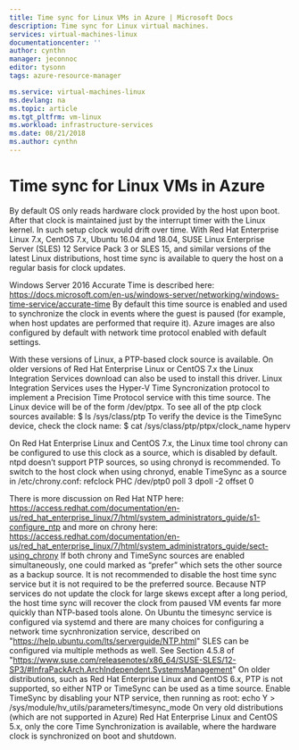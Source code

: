 ```yaml
---
title: Time sync for Linux VMs in Azure | Microsoft Docs
description: Time sync for Linux virtual machines.
services: virtual-machines-linux
documentationcenter: ''
author: cynthn
manager: jeconnoc
editor: tysonn
tags: azure-resource-manager

ms.service: virtual-machines-linux
ms.devlang: na
ms.topic: article
ms.tgt_pltfrm: vm-linux
ms.workload: infrastructure-services
ms.date: 08/21/2018
ms.author: cynthn
---
```


# Time sync for Linux VMs in Azure

By default OS only reads hardware clock provided by the host upon boot. After that clock is maintained just by the interrupt timer with the Linux kernel. In such setup clock would drift over time. With Red Hat Enterprise Linux 7.x, CentOS 7.x, Ubuntu 16.04 and 18.04, SUSE Linux Enterprise Server (SLES) 12 Service Pack 3 or SLES 15, and similar versions of the latest Linux distributions, host time sync is available to query the host on a regular basis for clock updates.
 
Windows Server 2016 Accurate Time is described here: https://docs.microsoft.com/en-us/windows-server/networking/windows-time-service/accurate-time  By default this time source is enabled and used to synchronize the clock in events where the guest is paused (for example, when host updates are performed that require it). Azure images are also configured by default with network time protocol enabled with default settings.
 
With these versions of Linux, a PTP-based clock source is available. On older versions of Red Hat Enterprise Linux or CentOS 7.x the Linux Integration Services download can also be used to install this driver. Linux Integration Services uses the Hyper-V Time Syncronization protocol to implement a Precision Time Protocol service with this time source. The Linux device will be of the form /dev/ptpx. To see all of the ptp clock sources available:
$ ls /sys/class/ptp
To verify the device is the TimeSync device, check the clock name:
$ cat /sys/class/ptp/ptpx/clock_name
hyperv
 
On Red Hat Enterprise Linux and CentOS 7.x, the Linux time tool chrony can be configured to use this clock as a source, which is disabled by default. ntpd doesn’t support PTP sources, so using chronyd is recommended. To switch to the host clock when using chronyd, enable TimeSync as a source in /etc/chrony.conf:
refclock PHC /dev/ptp0 poll 3 dpoll -2 offset 0

There is more discussion on Red Hat NTP here: https://access.redhat.com/documentation/en-us/red_hat_enterprise_linux/7/html/system_administrators_guide/s1-configure_ntp and more on chrony here: https://access.redhat.com/documentation/en-us/red_hat_enterprise_linux/7/html/system_administrators_guide/sect-using_chrony
If both chrony and TimeSync sources are enabled simultaneously, one could marked as “prefer” which sets the other source as a backup source. It is not recommended to disable the host time sync service but it is not required to be the preferred source. Because NTP services do not update the clock for large skews except after a long period, the host time sync will recover the clock from paused VM events far more quickly than NTP-based tools alone.
On Ubuntu the timesync service is configured via systemd and there are many choices for configuring a network time sycnhronization service, described on "https://help.ubuntu.com/lts/serverguide/NTP.html"
SLES can be configured via multiple methods as well. See Section 4.5.8 of "https://www.suse.com/releasenotes/x86_64/SUSE-SLES/12-SP3/#InfraPackArch.ArchIndependent.SystemsManagement"
On older distributions, such as Red Hat Enterprise Linux and CentOS 6.x, PTP is not supported, so either NTP or TimeSync can be used as a time source. Enable TimeSync by disabling your NTP service, then running as root:
echo Y > /sys/module/hv_utils/parameters/timesync_mode
On very old distributions (which are not supported in Azure) Red Hat Enterprise Linux and CentOS 5.x, only the core Time Synchronization is available, where the hardware clock is synchronized on boot and shutdown.
